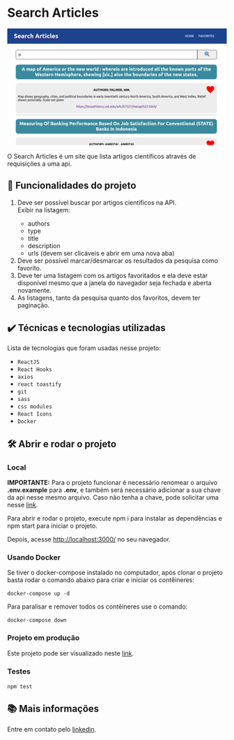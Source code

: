 # Search Articles

![](app.png)

O Search Articles é um site que lista artigos científicos através de requisições a uma api.

## 🔨 Funcionalidades do projeto

<ol>
  <li>Deve ser possível buscar por artigos científicos na API.</li>
  Exibir na listagem:
  <ul>
    <li>authors</li>
    <li>type</li>
    <li>title</li>
    <li>description</li>
    <li>urls (devem ser clicáveis e abrir em uma nova aba)</li>
  </ul>
  <li>Deve ser possível marcar/desmarcar os resultados da pesquisa como favorito.</li>
  <li>Deve ter uma listagem com os artigos favoritados e ela deve estar disponível mesmo que a janela do navegador seja fechada e aberta novamente.</li>
  <li>As listagens, tanto da pesquisa quanto dos favoritos, devem ter paginação.</li>
</ol>

## ✔️ Técnicas e tecnologias utilizadas

Lista de tecnologias que foram usadas nesse projeto:

- `ReactJS`
- `React Hooks`
- `axios`
- `react toastify`
- `git`
- `sass`
- `css modules`
- `React Icons`
- `Docker`

## 🛠️ Abrir e rodar o projeto

### Local

<strong>IMPORTANTE:</strong> Para o projeto funcionar é necessário renomear o arquivo <strong>.env.example</strong> para <strong>.env</strong>, e também será necessário adicionar a sua chave da api nesse mesmo arquivo. Caso não tenha a chave, pode solicitar uma nesse [link](https://core.ac.uk/services/api/).

Para abrir e rodar o projeto, execute npm i para instalar as dependências e npm start para iniciar o projeto.

Depois, acesse <a href="http://localhost:3000/">http://localhost:3000/</a> no seu navegador.

### Usando Docker

Se tiver o docker-compose instalado no computador, após clonar o projeto basta rodar o comando abaixo para criar e iniciar os contêineres:

```
docker-compose up -d
```

Para paralisar e remover todos os contêineres use o comando:

```
docker-compose down
```

### Projeto em produção

Este projeto pode ser visualizado neste [link](https://search-articles.vercel.app/).

### Testes

```
npm test
```


## 📚 Mais informações

Entre em contato pelo [linkedin](https://www.linkedin.com/in/grazziano-fagundes/).
